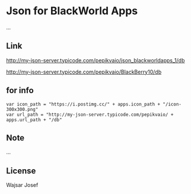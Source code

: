 # Json for BlackWorld Apps
...


## Link
http://my-json-server.typicode.com/pepikvaio/json_blackworldapps_1/db

http://my-json-server.typicode.com/pepikvaio/BlackBerry10/db




## for info
```
var icon_path = "https://i.postimg.cc/" + apps.icon_path + "/icon-300x300.png"
var url_path = "http://my-json-server.typicode.com/pepikvaio/ + apps.url_path + "/db"
```


## Note
...


## License
Wajsar Josef
